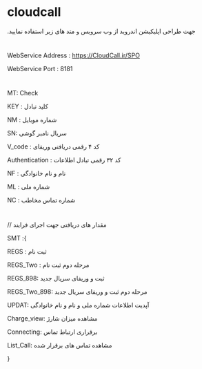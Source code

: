 # cloudcall

.جهت طراحی اپلیکیشن اندروید از وب سرویس و متد های زیر استفاده نمایید


#
WebService Address : https://CloudCall.ir/SPO

WebService Port : 8181
     
#
MT: Check

KEY : کلید تبادل

NM : شماره موبایل 

SN: سریال نامبر گوشی

V_code : کد ۴ رقمی دریافتی وریفای

Authentication : کد ۳۲ رقمی تبادل اطلاعات

NF : نام و نام خانوادگی

ML : شماره ملی

NC : شماره تماس مخاطب




#
// مقدار های دریافتی جهت اجرای فرایند

SMT       :{




REGS : ثبت نام

REGS_Two : مرحله دوم ثبت نام

REGS_898: ثبت و وریفای سریال جدید

REGS_Two_898: مرحله دوم ثبت و وریفای سریال جدید

UPDAT: آپدیت اطلاعات شماره ملی و نام و نام خانوادگی

Charge_view: مشاهده میزان شارژ

Connecting: برقراری ارتباط تماس

List_Call: مشاهده تماس های برقرار شده

}
#
